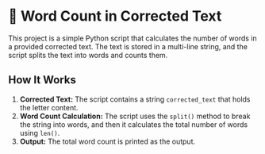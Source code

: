 # 📝 Word Count in Corrected Text

This project is a simple Python script that calculates the number of words in a provided corrected text. The text is stored in a multi-line string, and the script splits the text into words and counts them.

## How It Works

1. **Corrected Text:** The script contains a string `corrected_text` that holds the letter content.
2. **Word Count Calculation:** The script uses the `split()` method to break the string into words, and then it calculates the total number of words using `len()`.
3. **Output:** The total word count is printed as the output.
